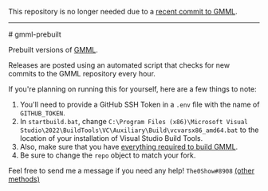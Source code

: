 This repository is no longer needed due to a [recent commit to GMML](https://github.com/cgytrus/gmml/commit/08a7200fda29b72e600d2aa0f5dddb03bc1f53a5).
<hr>
# gmml-prebuilt

Prebuilt versions of [GMML](https://github.com/cgytrus/gmml).

Releases are posted using an automated script that checks for new commits to the GMML repository every hour.

If you're planning on running this for yourself, here are a few things to note:

1. You'll need to provide a GitHub SSH Token in a `.env` file with the name of `GITHUB_TOKEN`.
2. In `startbuild.bat`, change `C:\Program Files (x86)\Microsoft Visual Studio\2022\BuildTools\VC\Auxiliary\Build\vcvarsx86_amd64.bat` to the location of your installation of Visual Studio Build Tools.
3. Also, make sure that you have [everything required to build GMML](https://github.com/cgytrus/gmml#prerequisites).
4. Be sure to change the `repo` object to match your fork.

Feel free to send me a message if you need any help! `The0Show#8908` [(other methods)](https://the0show.com/contact)
